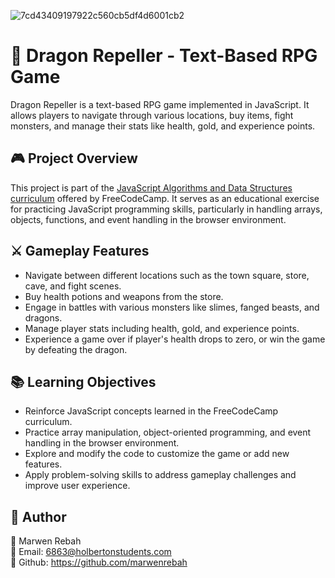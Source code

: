 ![7cd43409197922c560cb5df4d6001cb2](https://github.com/marwenrebah/Dragon-Repeller/assets/133456502/ed7dafe6-c065-4b9a-b1e0-bf7bf3c35d5a)

# 🐉 Dragon Repeller - Text-Based RPG Game

Dragon Repeller is a text-based RPG game implemented in JavaScript. It allows players to navigate through various locations, buy items, fight monsters, and manage their stats like health, gold, and experience points.

## 🎮 Project Overview

This project is part of the [JavaScript Algorithms and Data Structures curriculum](https://www.freecodecamp.org/learn/javascript-algorithms-and-data-structures-v8) offered by FreeCodeCamp. It serves as an educational exercise for practicing JavaScript programming skills, particularly in handling arrays, objects, functions, and event handling in the browser environment.

## ⚔️ Gameplay Features

- Navigate between different locations such as the town square, store, cave, and fight scenes.
- Buy health potions and weapons from the store.
- Engage in battles with various monsters like slimes, fanged beasts, and dragons.
- Manage player stats including health, gold, and experience points.
- Experience a game over if player's health drops to zero, or win the game by defeating the dragon.


## 📚 Learning Objectives

- Reinforce JavaScript concepts learned in the FreeCodeCamp curriculum.
- Practice array manipulation, object-oriented programming, and event handling in the browser environment.
- Explore and modify the code to customize the game or add new features.
- Apply problem-solving skills to address gameplay challenges and improve user experience.

## 👥 Author
🚀 Marwen Rebah<br>
📧 Email: 6863@holbertonstudents.com<br>
👻 Github: https://github.com/marwenrebah
